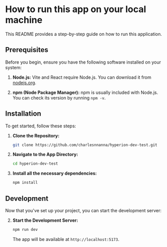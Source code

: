 # How to run this app on your local machine

This README provides a step-by-step guide on how to run this application.

## Prerequisites

Before you begin, ensure you have the following software installed on your system:

1. **Node.js:** Vite and React require Node.js. You can download it from [nodejs.org](https://nodejs.org/).

2. **npm (Node Package Manager):** npm is usually included with Node.js. You can check its version by running `npm -v`.

## Installation

To get started, follow these steps:

1. **Clone the Repository:**

   ```bash
   git clone https://github.com/charlesnnanna/hyperion-dev-test.git
   ```
   
2. **Navigate to the App Directory:**

   ```bash
   cd hyperion-dev-test
   ```

3. **Install all the necessary dependencies:**

   ```bash
   npm install
   ```

## Development

Now that you've set up your project, you can start the development server:

2. **Start the Development Server:**

   ```bash
   npm run dev
   ```

   The app will be available at `http://localhost:5173`.
